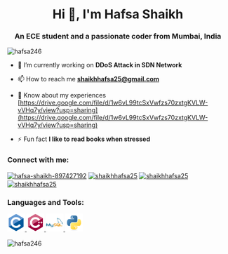 <h1 align="center">Hi 👋, I'm Hafsa Shaikh</h1>
<h3 align="center">An ECE student and a passionate coder from Mumbai, India</h3>

<p align="left"> <img src="https://komarev.com/ghpvc/?username=hafsa246&label=Profile%20views&color=0e75b6&style=flat" alt="hafsa246" /> </p>

- 🔭 I’m currently working on **DDoS Attack in SDN Network**

- 📫 How to reach me **shaikhhafsa25@gmail.com**

- 📄 Know about my experiences [https://drive.google.com/file/d/1w6vL99tcSxVwfzs70zxtgKVLW-vVHq7y/view?usp=sharing](https://drive.google.com/file/d/1w6vL99tcSxVwfzs70zxtgKVLW-vVHq7y/view?usp=sharing)

- ⚡ Fun fact **I like to read books when stressed**

<h3 align="left">Connect with me:</h3>
<p align="left">
<a href="https://linkedin.com/in/hafsa-shaikh-897427192" target="blank"><img align="center" src="https://raw.githubusercontent.com/rahuldkjain/github-profile-readme-generator/master/src/images/icons/Social/linked-in-alt.svg" alt="hafsa-shaikh-897427192" height="30" width="40" /></a>
<a href="https://www.hackerrank.com/shaikhhafsa25" target="blank"><img align="center" src="https://raw.githubusercontent.com/rahuldkjain/github-profile-readme-generator/master/src/images/icons/Social/hackerrank.svg" alt="shaikhhafsa25" height="30" width="40" /></a>
<a href="https://www.leetcode.com/shaikhhafsa25" target="blank"><img align="center" src="https://raw.githubusercontent.com/rahuldkjain/github-profile-readme-generator/master/src/images/icons/Social/leet-code.svg" alt="shaikhhafsa25" height="30" width="40" /></a>
<a href="https://auth.geeksforgeeks.org/user/shaikhhafsa25" target="blank"><img align="center" src="https://raw.githubusercontent.com/rahuldkjain/github-profile-readme-generator/master/src/images/icons/Social/geeks-for-geeks.svg" alt="shaikhhafsa25" height="30" width="40" /></a>
</p>

<h3 align="left">Languages and Tools:</h3>
<p align="left"> <a href="https://www.cprogramming.com/" target="_blank" rel="noreferrer"> <img src="https://raw.githubusercontent.com/devicons/devicon/master/icons/c/c-original.svg" alt="c" width="40" height="40"/> </a> <a href="https://www.w3schools.com/cpp/" target="_blank" rel="noreferrer"> <img src="https://raw.githubusercontent.com/devicons/devicon/master/icons/cplusplus/cplusplus-original.svg" alt="cplusplus" width="40" height="40"/> </a> <a href="https://www.mysql.com/" target="_blank" rel="noreferrer"> <img src="https://raw.githubusercontent.com/devicons/devicon/master/icons/mysql/mysql-original-wordmark.svg" alt="mysql" width="40" height="40"/> </a> <a href="https://www.python.org" target="_blank" rel="noreferrer"> <img src="https://raw.githubusercontent.com/devicons/devicon/master/icons/python/python-original.svg" alt="python" width="40" height="40"/> </a> </p>

<p><img align="center" src="https://github-readme-stats.vercel.app/api/top-langs?username=hafsa246&show_icons=true&locale=en&layout=compact" alt="hafsa246" /></p>
